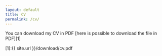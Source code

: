 ```yaml
---
layout: default
title: CV
permalink: /cv/
---
```


You can download my CV in PDF [here is possible to download the file in PDF][1]

[1]:{{ site.url }}/download/cv.pdf